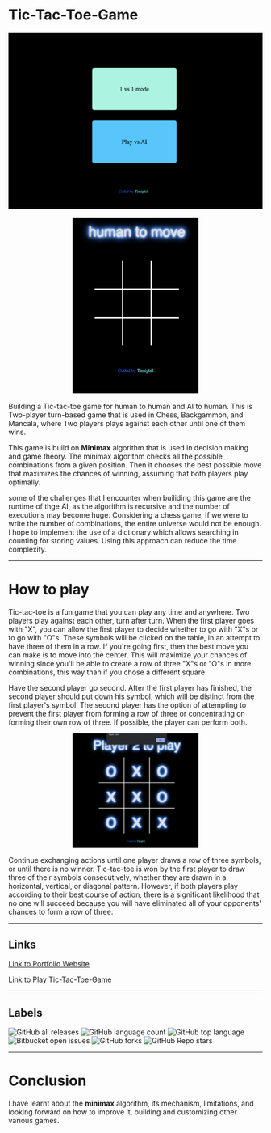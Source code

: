 # Tic-Tac-Toe-Game
<div align="center">

  ![Image](./images/desk-view.png)


  <img src="./images/Mobile-view.png" alt="mobile-view" width="250" />
  
</div>


Building a Tic-tac-toe game for human to human and AI to human. This is Two-player turn-based game that is used in Chess, Backgammon, and Mancala, where Two players plays against each other until one of them wins. 

This game is build on **Minimax** algorithm that is used in decision making and game theory. The minimax algorithm checks all the possible combinations from a given position. Then it chooses the best possible move that maximizes the chances of winning, assuming that both players play optimally.

some of the challenges that I encounter when builiding this game are the runtime of thge AI, as the algorithm is recursive and the number of executions may become huge. Considering a chess game, If we were to write the number of combinations, the entire universe would not be enough. I hope to implement the use of a dictionary which allows searching in counting for storing values. Using this approach can reduce the time complexity.

---

# How to play 

Tic-tac-toe is a fun game that you can play any time and anywhere. Two players play against each other, turn after turn. When the first player goes with "X", you can allow the first player to decide whether to go with "X"s or to go with "O"s. These symbols will be clicked on the table, in an attempt to have three of them in a row. If you're going first, then the best move you can make is to move into the center. This will maximize your chances of winning since you'll be able to create a row of three "X"s or "O"s in more combinations, this way than if you chose a different square.

Have the second player go second. After the first player has finished, the second player should put down his symbol, which will be distinct from the first player's symbol. The second player has the option of attempting to prevent the first player from forming a row of three or concentrating on forming their own row of three. If possible, the player can perform both.

<div align="center">
  <img src="./images/win-game.png" alt="win-game" width="250"/>
</div>

Continue exchanging actions until one player draws a row of three symbols, or until there is no winner. Tic-tac-toe is won by the first player to draw three of their symbols consecutively, whether they are drawn in a horizontal, vertical, or diagonal pattern. However, if both players play according to their best course of action, there is a significant likelihood that no one will succeed because you will have eliminated all of your opponents' chances to form a row of three.

---

## Links

[Link to Portfolio Website](https://timiphil.github.io/MyPortfolio/)

[Link to Play Tic-Tac-Toe-Game](https://timiphil.github.io/Tic-Tac-Toe-Game/)

---
## Labels
![GitHub all releases](https://img.shields.io/github/downloads/{Timiphil}/{Tic-Tac-Toe-Game}/total)
![GitHub language count](https://img.shields.io/github/languages/count/{Timiphil}/{Tic-Tac-Toe-Game})
![GitHub top language](https://img.shields.io/github/languages/top/{Timiphil}/{Tic-Tac-Toe-Game}?color=yellow)
![Bitbucket open issues](https://img.shields.io/bitbucket/issues/{Timiphil}/{Tic-Tac-Toe-Game})
![GitHub forks](https://img.shields.io/github/forks/{Timiphil}/{Tic-Tac-Toe-Game}?style=social)
![GitHub Repo stars](https://img.shields.io/github/stars/{Timiphil}/{Tic-Tac-Toe-Game}?style=social)

---
# Conclusion
I have learnt about the __minimax__ algorithm, its mechanism, limitations, and looking forward on how to improve it, building and customizing other various games. 

